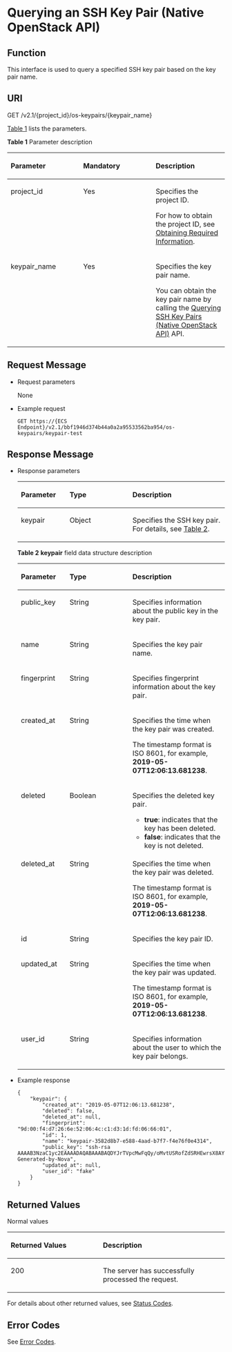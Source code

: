 # Querying an SSH Key Pair \(Native OpenStack API\)<a name="EN-US_TOPIC_0060384659"></a>

## Function<a name="section59539732104217"></a>

This interface is used to query a specified SSH key pair based on the key pair name.

## URI<a name="section52138884104217"></a>

GET /v2.1/\{project\_id\}/os-keypairs/\{keypair\_name\}

[Table 1](#table1179423205514)  lists the parameters.

**Table  1**  Parameter description

<a name="table1179423205514"></a>
<table><thead align="left"><tr id="row679693215558"><th class="cellrowborder" valign="top" width="33.33333333333333%" id="mcps1.2.4.1.1"><p id="p17653616104217"><a name="p17653616104217"></a><a name="p17653616104217"></a>Parameter</p>
</th>
<th class="cellrowborder" valign="top" width="33.33333333333333%" id="mcps1.2.4.1.2"><p id="p20656767104217"><a name="p20656767104217"></a><a name="p20656767104217"></a>Mandatory</p>
</th>
<th class="cellrowborder" valign="top" width="33.33333333333333%" id="mcps1.2.4.1.3"><p id="p62585419104217"><a name="p62585419104217"></a><a name="p62585419104217"></a>Description</p>
</th>
</tr>
</thead>
<tbody><tr id="row379623265513"><td class="cellrowborder" valign="top" width="33.33333333333333%" headers="mcps1.2.4.1.1 "><p id="p50904119104217"><a name="p50904119104217"></a><a name="p50904119104217"></a>project_id</p>
</td>
<td class="cellrowborder" valign="top" width="33.33333333333333%" headers="mcps1.2.4.1.2 "><p id="p29593000104217"><a name="p29593000104217"></a><a name="p29593000104217"></a>Yes</p>
</td>
<td class="cellrowborder" valign="top" width="33.33333333333333%" headers="mcps1.2.4.1.3 "><p id="p48222838104217"><a name="p48222838104217"></a><a name="p48222838104217"></a>Specifies the project ID.</p>
<p id="p9141450142010"><a name="p9141450142010"></a><a name="p9141450142010"></a>For how to obtain the project ID, see <a href="https://docs.otc.t-systems.com/en-us/api/apiug/apig-en-api-180328009.html" target="_blank" rel="noopener noreferrer">Obtaining Required Information</a>.</p>
</td>
</tr>
<tr id="row1579623216550"><td class="cellrowborder" valign="top" width="33.33333333333333%" headers="mcps1.2.4.1.1 "><p id="p56513487104217"><a name="p56513487104217"></a><a name="p56513487104217"></a>keypair_name</p>
</td>
<td class="cellrowborder" valign="top" width="33.33333333333333%" headers="mcps1.2.4.1.2 "><p id="p14189698104217"><a name="p14189698104217"></a><a name="p14189698104217"></a>Yes</p>
</td>
<td class="cellrowborder" valign="top" width="33.33333333333333%" headers="mcps1.2.4.1.3 "><p id="p8514927104217"><a name="p8514927104217"></a><a name="p8514927104217"></a>Specifies the key pair name.</p>
<p id="p7466161413561"><a name="p7466161413561"></a><a name="p7466161413561"></a>You can obtain the key pair name by calling the <a href="querying-ssh-key-pairs-(native-openstack-api).md">Querying SSH Key Pairs (Native OpenStack API)</a> API.</p>
</td>
</tr>
</tbody>
</table>

## Request Message<a name="section18620476104217"></a>

-   Request parameters

    None

-   Example request

    ```
    GET https://{ECS Endpoint}/v2.1/bbf1946d374b44a0a2a95533562ba954/os-keypairs/keypair-test
    ```


## Response Message<a name="section18336671104217"></a>

-   Response parameters

    <a name="table47814565104217"></a>
    <table><thead align="left"><tr id="row50677205104217"><th class="cellrowborder" valign="top" width="23.45765423457654%" id="mcps1.1.4.1.1"><p id="p19987085"><a name="p19987085"></a><a name="p19987085"></a>Parameter</p>
    </th>
    <th class="cellrowborder" valign="top" width="30.376962303769623%" id="mcps1.1.4.1.2"><p id="p4546697"><a name="p4546697"></a><a name="p4546697"></a>Type</p>
    </th>
    <th class="cellrowborder" valign="top" width="46.16538346165384%" id="mcps1.1.4.1.3"><p id="p32738149"><a name="p32738149"></a><a name="p32738149"></a>Description</p>
    </th>
    </tr>
    </thead>
    <tbody><tr id="row33037343104217"><td class="cellrowborder" valign="top" width="23.45765423457654%" headers="mcps1.1.4.1.1 "><p id="p58779125104217"><a name="p58779125104217"></a><a name="p58779125104217"></a>keypair</p>
    </td>
    <td class="cellrowborder" valign="top" width="30.376962303769623%" headers="mcps1.1.4.1.2 "><p id="p63488655104217"><a name="p63488655104217"></a><a name="p63488655104217"></a>Object</p>
    </td>
    <td class="cellrowborder" valign="top" width="46.16538346165384%" headers="mcps1.1.4.1.3 "><p id="p42307413104217"><a name="p42307413104217"></a><a name="p42307413104217"></a>Specifies the SSH key pair. For details, see <a href="#table39136185104217">Table 2</a>.</p>
    </td>
    </tr>
    </tbody>
    </table>

    **Table  2** **keypair**  field data structure description

    <a name="table39136185104217"></a>
    <table><thead align="left"><tr id="row60401722104217"><th class="cellrowborder" valign="top" width="23.45765423457654%" id="mcps1.2.4.1.1"><p id="p2384624132419"><a name="p2384624132419"></a><a name="p2384624132419"></a>Parameter</p>
    </th>
    <th class="cellrowborder" valign="top" width="30.376962303769623%" id="mcps1.2.4.1.2"><p id="p23851124102419"><a name="p23851124102419"></a><a name="p23851124102419"></a>Type</p>
    </th>
    <th class="cellrowborder" valign="top" width="46.16538346165384%" id="mcps1.2.4.1.3"><p id="p1388224162411"><a name="p1388224162411"></a><a name="p1388224162411"></a>Description</p>
    </th>
    </tr>
    </thead>
    <tbody><tr id="row52495862104217"><td class="cellrowborder" valign="top" width="23.45765423457654%" headers="mcps1.2.4.1.1 "><p id="p24306447104217"><a name="p24306447104217"></a><a name="p24306447104217"></a>public_key</p>
    </td>
    <td class="cellrowborder" valign="top" width="30.376962303769623%" headers="mcps1.2.4.1.2 "><p id="p22665160104217"><a name="p22665160104217"></a><a name="p22665160104217"></a>String</p>
    </td>
    <td class="cellrowborder" valign="top" width="46.16538346165384%" headers="mcps1.2.4.1.3 "><p id="p23938633104217"><a name="p23938633104217"></a><a name="p23938633104217"></a>Specifies information about the public key in the key pair.</p>
    </td>
    </tr>
    <tr id="row14121108104217"><td class="cellrowborder" valign="top" width="23.45765423457654%" headers="mcps1.2.4.1.1 "><p id="p2959125104217"><a name="p2959125104217"></a><a name="p2959125104217"></a>name</p>
    </td>
    <td class="cellrowborder" valign="top" width="30.376962303769623%" headers="mcps1.2.4.1.2 "><p id="p38362611104217"><a name="p38362611104217"></a><a name="p38362611104217"></a>String</p>
    </td>
    <td class="cellrowborder" valign="top" width="46.16538346165384%" headers="mcps1.2.4.1.3 "><p id="p20363797104217"><a name="p20363797104217"></a><a name="p20363797104217"></a>Specifies the key pair name.</p>
    </td>
    </tr>
    <tr id="row49056452104217"><td class="cellrowborder" valign="top" width="23.45765423457654%" headers="mcps1.2.4.1.1 "><p id="p14149639104217"><a name="p14149639104217"></a><a name="p14149639104217"></a>fingerprint</p>
    </td>
    <td class="cellrowborder" valign="top" width="30.376962303769623%" headers="mcps1.2.4.1.2 "><p id="p5270148104217"><a name="p5270148104217"></a><a name="p5270148104217"></a>String</p>
    </td>
    <td class="cellrowborder" valign="top" width="46.16538346165384%" headers="mcps1.2.4.1.3 "><p id="p24228833104217"><a name="p24228833104217"></a><a name="p24228833104217"></a>Specifies fingerprint information about the key pair.</p>
    </td>
    </tr>
    <tr id="row16732907104217"><td class="cellrowborder" valign="top" width="23.45765423457654%" headers="mcps1.2.4.1.1 "><p id="p13188220104217"><a name="p13188220104217"></a><a name="p13188220104217"></a>created_at</p>
    </td>
    <td class="cellrowborder" valign="top" width="30.376962303769623%" headers="mcps1.2.4.1.2 "><p id="p61612865104217"><a name="p61612865104217"></a><a name="p61612865104217"></a>String</p>
    </td>
    <td class="cellrowborder" valign="top" width="46.16538346165384%" headers="mcps1.2.4.1.3 "><p id="p24586146104217"><a name="p24586146104217"></a><a name="p24586146104217"></a>Specifies the time when the key pair was created.</p>
    <p id="p8768130115818"><a name="p8768130115818"></a><a name="p8768130115818"></a>The timestamp format is ISO 8601, for example, <strong id="b127321289367"><a name="b127321289367"></a><a name="b127321289367"></a>2019-05-07T12:06:13.681238</strong>.</p>
    </td>
    </tr>
    <tr id="row19948729104217"><td class="cellrowborder" valign="top" width="23.45765423457654%" headers="mcps1.2.4.1.1 "><p id="p5234385104217"><a name="p5234385104217"></a><a name="p5234385104217"></a>deleted</p>
    </td>
    <td class="cellrowborder" valign="top" width="30.376962303769623%" headers="mcps1.2.4.1.2 "><p id="p21332025104217"><a name="p21332025104217"></a><a name="p21332025104217"></a>Boolean</p>
    </td>
    <td class="cellrowborder" valign="top" width="46.16538346165384%" headers="mcps1.2.4.1.3 "><p id="p50172441104217"><a name="p50172441104217"></a><a name="p50172441104217"></a>Specifies the deleted key pair.</p>
    <a name="ul1594190135612"></a><a name="ul1594190135612"></a><ul id="ul1594190135612"><li><strong id="b968419312363"><a name="b968419312363"></a><a name="b968419312363"></a>true</strong>: indicates that the key has been deleted.</li><li><strong id="b1992713710367"><a name="b1992713710367"></a><a name="b1992713710367"></a>false</strong>: indicates that the key is not deleted.</li></ul>
    </td>
    </tr>
    <tr id="row48898790104217"><td class="cellrowborder" valign="top" width="23.45765423457654%" headers="mcps1.2.4.1.1 "><p id="p1379054104217"><a name="p1379054104217"></a><a name="p1379054104217"></a>deleted_at</p>
    </td>
    <td class="cellrowborder" valign="top" width="30.376962303769623%" headers="mcps1.2.4.1.2 "><p id="p44594563104217"><a name="p44594563104217"></a><a name="p44594563104217"></a>String</p>
    </td>
    <td class="cellrowborder" valign="top" width="46.16538346165384%" headers="mcps1.2.4.1.3 "><p id="p55389836104217"><a name="p55389836104217"></a><a name="p55389836104217"></a>Specifies the time when the key pair was deleted.</p>
    <p id="p03819116010"><a name="p03819116010"></a><a name="p03819116010"></a>The timestamp format is ISO 8601, for example, <strong id="b1735746163617"><a name="b1735746163617"></a><a name="b1735746163617"></a>2019-05-07T12:06:13.681238</strong>.</p>
    </td>
    </tr>
    <tr id="row28746480104217"><td class="cellrowborder" valign="top" width="23.45765423457654%" headers="mcps1.2.4.1.1 "><p id="p46763523104217"><a name="p46763523104217"></a><a name="p46763523104217"></a>id</p>
    </td>
    <td class="cellrowborder" valign="top" width="30.376962303769623%" headers="mcps1.2.4.1.2 "><p id="p29748990104217"><a name="p29748990104217"></a><a name="p29748990104217"></a>String</p>
    </td>
    <td class="cellrowborder" valign="top" width="46.16538346165384%" headers="mcps1.2.4.1.3 "><p id="p60857994104217"><a name="p60857994104217"></a><a name="p60857994104217"></a>Specifies the key pair ID.</p>
    </td>
    </tr>
    <tr id="row10851038104217"><td class="cellrowborder" valign="top" width="23.45765423457654%" headers="mcps1.2.4.1.1 "><p id="p6518853104217"><a name="p6518853104217"></a><a name="p6518853104217"></a>updated_at</p>
    </td>
    <td class="cellrowborder" valign="top" width="30.376962303769623%" headers="mcps1.2.4.1.2 "><p id="p58265105104217"><a name="p58265105104217"></a><a name="p58265105104217"></a>String</p>
    </td>
    <td class="cellrowborder" valign="top" width="46.16538346165384%" headers="mcps1.2.4.1.3 "><p id="p21853098104217"><a name="p21853098104217"></a><a name="p21853098104217"></a>Specifies the time when the key pair was updated.</p>
    <p id="p63535230013"><a name="p63535230013"></a><a name="p63535230013"></a>The timestamp format is ISO 8601, for example, <strong id="b178515518369"><a name="b178515518369"></a><a name="b178515518369"></a>2019-05-07T12:06:13.681238</strong>.</p>
    </td>
    </tr>
    <tr id="row62460159104217"><td class="cellrowborder" valign="top" width="23.45765423457654%" headers="mcps1.2.4.1.1 "><p id="p26108085104217"><a name="p26108085104217"></a><a name="p26108085104217"></a>user_id</p>
    </td>
    <td class="cellrowborder" valign="top" width="30.376962303769623%" headers="mcps1.2.4.1.2 "><p id="p34380140104217"><a name="p34380140104217"></a><a name="p34380140104217"></a>String</p>
    </td>
    <td class="cellrowborder" valign="top" width="46.16538346165384%" headers="mcps1.2.4.1.3 "><p id="p33327947104217"><a name="p33327947104217"></a><a name="p33327947104217"></a>Specifies information about the user to which the key pair belongs.</p>
    </td>
    </tr>
    </tbody>
    </table>

-   Example response

    ```
    {
        "keypair": {
            "created_at": "2019-05-07T12:06:13.681238",
            "deleted": false,
            "deleted_at": null,
            "fingerprint": "9d:00:f4:d7:26:6e:52:06:4c:c1:d3:1d:fd:06:66:01",
            "id": 1,
            "name": "keypair-3582d8b7-e588-4aad-b7f7-f4e76f0e4314",
            "public_key": "ssh-rsa AAAAB3NzaC1yc2EAAAADAQABAAABAQDYJrTVpcMwFqQy/oMvtUSRofZdSRHEwrsX8AYkRvn2ZnCXM+b6+GZ2NQuuWj+ocznlnwiGFQDsL/yeE+/kurqcPJFKKp60mToXIMyzioFxW88fJtwEWawHKAclbHWpR1t4fQ4DS+/sIbX/Yd9btlVQ2tpQjodGDbM9Tr9/+/3i6rcR+EoLqmbgCgAiGiVV6VbM2Zx79yUwd+GnQejHX8BlYZoOjCnt3NREsITcmWE9FVFy6TnLmahs3FkEO/QGgWGkaohAJlsgaVvSWGgDn2AujKYwyDokK3dXyeX3m2Vmc3ejiqPa/C4nRrCOlko5nSgV/9IXRx1ERImsqZnE9usB Generated-by-Nova",
            "updated_at": null,
            "user_id": "fake"
        }
    }
    ```


## Returned Values<a name="section7610951"></a>

Normal values

<a name="en-us_topic_0106040941_table753804619176"></a>
<table><thead align="left"><tr id="en-us_topic_0106040941_row10735134615172"><th class="cellrowborder" valign="top" width="42.42%" id="mcps1.1.3.1.1"><p id="en-us_topic_0106040941_p19735204616177"><a name="en-us_topic_0106040941_p19735204616177"></a><a name="en-us_topic_0106040941_p19735204616177"></a>Returned Values</p>
</th>
<th class="cellrowborder" valign="top" width="57.58%" id="mcps1.1.3.1.2"><p id="en-us_topic_0106040941_p207355465176"><a name="en-us_topic_0106040941_p207355465176"></a><a name="en-us_topic_0106040941_p207355465176"></a>Description</p>
</th>
</tr>
</thead>
<tbody><tr id="en-us_topic_0106040941_row1473514621713"><td class="cellrowborder" valign="top" width="42.42%" headers="mcps1.1.3.1.1 "><p id="en-us_topic_0106040941_p13735144611178"><a name="en-us_topic_0106040941_p13735144611178"></a><a name="en-us_topic_0106040941_p13735144611178"></a>200</p>
</td>
<td class="cellrowborder" valign="top" width="57.58%" headers="mcps1.1.3.1.2 "><p id="en-us_topic_0106040941_p207351246161711"><a name="en-us_topic_0106040941_p207351246161711"></a><a name="en-us_topic_0106040941_p207351246161711"></a>The server has successfully processed the request.</p>
</td>
</tr>
</tbody>
</table>

For details about other returned values, see  [Status Codes](status-codes.md).

## Error Codes<a name="section14752650154917"></a>

See  [Error Codes](error-codes.md).

